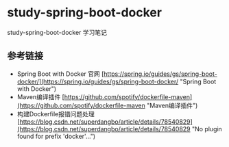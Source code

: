 # study-spring-boot-docker #
study-spring-boot-docker 学习笔记
## 参考链接 ##
- Spring Boot with Docker 官网 [https://spring.io/guides/gs/spring-boot-docker/](https://spring.io/guides/gs/spring-boot-docker/ "Spring Boot with Docker")
- Maven编译插件 [https://github.com/spotify/dockerfile-maven](https://github.com/spotify/dockerfile-maven "Maven编译插件")
- 构建Dockerfile报错问题处理 [https://blog.csdn.net/superdangbo/article/details/78540829](https://blog.csdn.net/superdangbo/article/details/78540829 "No plugin found for prefix 'docker'...")
